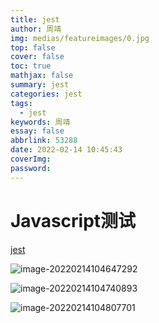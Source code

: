 ```yaml
---
title: jest
author: 周靖
img: medias/featureimages/0.jpg
top: false
cover: false
toc: true
mathjax: false
summary: jest
categories: jest
tags:
  - jest
keywords: 周靖
essay: false
abbrlink: 53288
date: 2022-02-14 10:45:43
coverImg:
password:
---
```


# Javascript测试

[jest](https://jestjs.io/)

![image-20220214104647292](https://qiniuyun.code520.com.cn/images/20220214104647.png)

![image-20220214104740893](https://qiniuyun.code520.com.cn/images/20220214104741.png)

![image-20220214104807701](https://qiniuyun.code520.com.cn/images/20220214104807.png)
